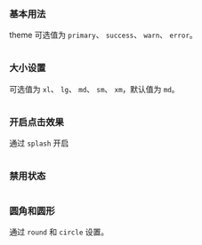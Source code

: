 ### 基本用法

theme 可选值为 `primary`、 `success`、 `warn`、 `error`。

```vue demo src="../../examples/button/base.vue"
```

### 大小设置

可选值为 `xl`、 `lg`、 `md`、 `sm`、 `xm`，默认值为 `md`。

```vue demo src="../../examples/button/size.vue"
```

### 开启点击效果

通过 `splash` 开启

```vue demo src="../../examples/button/splash.vue
```

### 禁用状态

```vue demo src="../../examples/button/disabled.vue
```

### 圆角和圆形

通过 `round` 和 `circle` 设置。

```vue demo src="../../examples/button/shape.vue
```